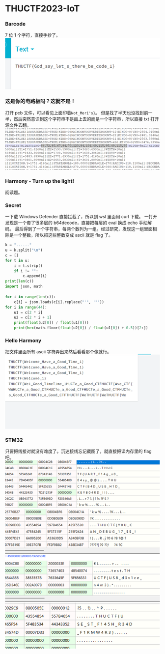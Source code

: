 # THUCTF2023-IoT

### Barcode

7 位 1 个字符，直接手抄了。
![barcode](pics/barcode.png)

### 这是你的电路板吗？这就不是！

打开 pcb 文件，可以看见上面印着`Not_Mori's}`。
但是找了半天也没找到前一半，然后突然意识到这个字符串不是画上去的而是一个字符串，所以直接 txt 打开源文件去翻。
![pcb](pics/pcb.png)

### Harmony - Turn up the light!

阅读题。

### Secret

一下载 Windows Defender 直接拦截了，所以到 wsl 里面用 curl 下载。
一打开发现是一个套了很多层的 b64decode，直接把每层的 eval 换成 echo 手动解码。
最后得到了一个字符串，每两个数列为一组。经过研究，发现这一组里面相除是一个整数，所以把这些整数变成 ascii 就是 flag 了。

```python
k = "......"
u = k.split("\n")
c = []
for t in u:
    i = t.strip()
    if i != "":
        c.append(i)
print(len(c))
import json, math

for i in range(len(c)):
    c[i] = json.loads(c[i].replace("'", '"'))
for i in range(44):
    u1 = c[2 * i]
    u2 = c[2 * i + 1]
    print(float(u2[0]) / float(u1[0]))
    print(hex(math.floor(float(u2[0]) / float(u1[0]) + 0.5))[2:])
```

### Hello Harmony

把文件里面所有 ascii 字符弄出来然后看看那个像就行。
![hello](pics/hello.png)

### STM32

只要把线接对就没有难度了。沉迷接线忘记截图了，就直接把读内存里的 flag 吧。
![stm32](pics/1.png)
![stm32](pics/2.png)
![stm32](pics/3.png)
![stm32](pics/4.png)
